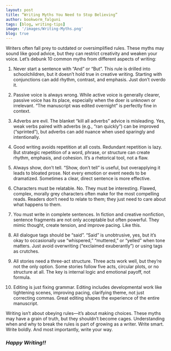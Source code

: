 ```yaml
---
layout: post
title: “Writing Myths You Need to Stop Believing”
author: bookworm_falguni
tags: [blog, writing-tips]
image: '/images/Writing-Myths.png'
blog: true
---
```

Writers often fall prey to outdated or oversimplified rules. These myths may sound like good advice, but they can restrict creativity and weaken your voice. Let’s debunk 10 common myths from different aspects of writing:

1. Never start a sentence with “And” or “But”.
This rule is drilled into schoolchildren, but it doesn’t hold true in creative writing. Starting with conjunctions can add rhythm, contrast, and emphasis. Just don’t overdo it.

2. Passive voice is always wrong.
While active voice is generally clearer, passive voice has its place, especially when the doer is unknown or irrelevant. “The manuscript was edited overnight” is perfectly fine in context.

3. Adverbs are evil.
The blanket “kill all adverbs” advice is misleading. Yes, weak verbs paired with adverbs (e.g., “ran quickly”) can be improved (“sprinted”), but adverbs can add nuance when used sparingly and intentionally.

4. Good writing avoids repetition at all costs.
Redundant repetition is lazy. But strategic repetition of a word, phrase, or structure can create rhythm, emphasis, and cohesion. It’s a rhetorical tool, not a flaw.

5. Always show, don’t tell.
“Show, don’t tell” is useful, but overapplying it leads to bloated prose. Not every emotion or event needs to be dramatized. Sometimes a clear, direct sentence is more effective.

6. Characters must be relatable.
No. They must be interesting. Flawed, complex, morally grey characters often make for the most compelling reads. Readers don’t need to relate to them; they just need to care about what happens to them.

7. You must write in complete sentences.
In fiction and creative nonfiction, sentence fragments are not only acceptable but often powerful. They mimic thought, create tension, and improve pacing. Like this.

8. All dialogue tags should be “said”.
“Said” is unobtrusive, yes, but it’s okay to occasionally use “whispered,” “muttered,” or “yelled” when tone matters. Just avoid overwriting (“exclaimed exuberantly”) or using tags as crutches.

9. All stories need a three-act structure.
Three acts work well, but they’re not the only option. Some stories follow five acts, circular plots, or no structure at all. The key is internal logic and emotional payoff, not formula.

10. Editing is just fixing grammar.
Editing includes developmental work like tightening scenes, improving pacing, clarifying theme, not just correcting commas. Great editing shapes the experience of the entire manuscript.

Writing isn’t about obeying rules—it’s about making choices. These myths may have a grain of truth, but they shouldn’t become cages. Understanding when and why to break the rules is part of growing as a writer. Write smart. Write boldly. And most importantly, write your way.

### ***Happy Writing!!***
